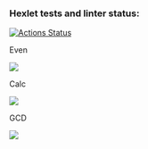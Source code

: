 ### Hexlet tests and linter status:
[![Actions Status](https://github.com/YobiDoYobi/java-project-61/actions/workflows/hexlet-check.yml/badge.svg)](https://github.com/YobiDoYobi/java-project-61/actions)

Even

<a href="https://asciinema.org/a/dd9TrspU6NmPmN22YUEF4j4vw" target="_blank"><img src="https://asciinema.org/a/dd9TrspU6NmPmN22YUEF4j4vw.svg" /></a>

Calc

<a href="https://asciinema.org/a/sdv08n9Fh37EWKuneeYPb2mkb" target="_blank"><img src="https://asciinema.org/a/sdv08n9Fh37EWKuneeYPb2mkb.svg" /></a>

GCD

<a href="https://asciinema.org/a/aCF3mzUWZi7jUCEKnCOeFzUe5" target="_blank"><img src="https://asciinema.org/a/aCF3mzUWZi7jUCEKnCOeFzUe5.svg" /></a>